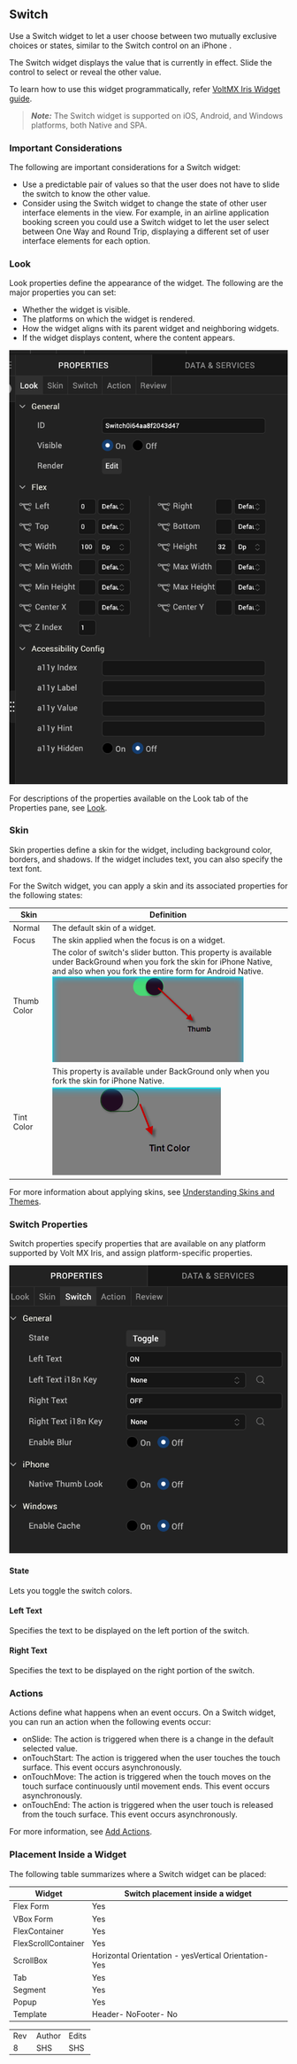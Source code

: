                            


Switch
------

Use a Switch widget to let a user choose between two mutually exclusive choices or states, similar to the Switch control on an iPhone .

The Switch widget displays the value that is currently in effect. Slide the control to select or reveal the other value.

To learn how to use this widget programmatically, refer [VoltMX Iris Widget guide](../../../Iris/iris_widget_prog_guide/Content/Switch.md).

> **_Note:_** The Switch widget is supported on iOS, Android, and Windows platforms, both Native and SPA.

### Important Considerations

The following are important considerations for a Switch widget:

*   Use a predictable pair of values so that the user does not have to slide the switch to know the other value.
*   Consider using the Switch widget to change the state of other user interface elements in the view. For example, in an airline application booking screen you could use a Switch widget to let the user select between One Way and Round Trip, displaying a different set of user interface elements for each option.

### Look

Look properties define the appearance of the widget. The following are the major properties you can set:

*   Whether the widget is visible.
*   The platforms on which the widget is rendered.
*   How the widget aligns with its parent widget and neighboring widgets.
*   If the widget displays content, where the content appears.

![](Resources/Images/switch_look.png)

For descriptions of the properties available on the Look tab of the Properties pane, see [Look](Look.md#Flex).

### Skin

Skin properties define a skin for the widget, including background color, borders, and shadows. If the widget includes text, you can also specify the text font.

For the Switch widget, you can apply a skin and its associated properties for the following states:

  
| Skin | Definition |
| --- | --- |
| Normal | The default skin of a widget. |
| Focus | The skin applied when the focus is on a widget. |
| Thumb Color | The color of switch's slider button. This property is available under BackGround when you fork the skin for iPhone Native, and also when you fork the entire form for Android Native. ![](Resources/Images/image30_CRR.png) |
| Tint Color | This property is available under BackGround only when you fork the skin for iPhone Native. ![](Resources/Images/image31_CRR.png) |

For more information about applying skins, see [Understanding Skins and Themes](Customizing_the_Look_and_Feel_with_Skins.md).

### Switch Properties

Switch properties specify properties that are available on any platform supported by Volt MX Iris, and assign platform-specific properties.

![](Resources/Images/switch.png)

#### State

Lets you toggle the switch colors.

#### Left Text

Specifies the text to be displayed on the left portion of the switch.

#### Right Text

Specifies the text to be displayed on the right portion of the switch.

### Actions

Actions define what happens when an event occurs. On a Switch widget, you can run an action when the following events occur:

*   onSlide: The action is triggered when there is a change in the default selected value.
*   onTouchStart: The action is triggered when the user touches the touch surface. This event occurs asynchronously.
*   onTouchMove: The action is triggered when the touch moves on the touch surface continuously until movement ends. This event occurs asynchronously.
*   onTouchEnd: The action is triggered when the user touch is released from the touch surface. This event occurs asynchronously.

For more information, see [Add Actions](working_with_Action_Editor.md).

### Placement Inside a Widget

The following table summarizes where a Switch widget can be placed:

  
| Widget | Switch placement inside a widget |
| --- | --- |
| Flex Form | Yes |
| VBox Form | Yes |
| FlexContainer | Yes |
| FlexScrollContainer | Yes |
| ScrollBox | Horizontal Orientation - yesVertical Orientation- Yes |
| Tab | Yes |
| Segment | Yes |
| Popup | Yes |
| Template  | Header- NoFooter- No |

<table style="margin-left: 0;margin-right: auto;mc-table-style: url('Resources/TableStyles/RevisionTable.css');" class="TableStyle-RevisionTable" cellspacing="0" data-mc-conditions="Default.HTML5 Only"><colgroup><col class="TableStyle-RevisionTable-Column-Column1" style="width: 42px;"> <col class="TableStyle-RevisionTable-Column-Column1"> <col class="TableStyle-RevisionTable-Column-Column1"></colgroup><tbody><tr class="TableStyle-RevisionTable-Body-Body1"><td class="TableStyle-RevisionTable-BodyE-Column1-Body1" data-mc-conditions="Default.HTML5 Only,Default.Iris7-1,Default.Iris7-1-1,Default.Iris7-2">Rev</td><td class="TableStyle-RevisionTable-BodyE-Column1-Body1" data-mc-conditions="Default.HTML5 Only,Default.Iris7-1,Default.Iris7-1-1,Default.Iris7-2">Author</td><td class="TableStyle-RevisionTable-BodyD-Column1-Body1" data-mc-conditions="Default.HTML5 Only,Default.Iris7-1,Default.Iris7-1-1,Default.Iris7-2">Edits</td></tr><tr class="TableStyle-RevisionTable-Body-Body1"><td class="TableStyle-RevisionTable-BodyB-Column1-Body1" data-mc-conditions="Default.HTML5 Only,Default.Iris7-1,Default.Iris7-1-1,Default.Iris7-2">8</td><td class="TableStyle-RevisionTable-BodyB-Column1-Body1" data-mc-conditions="Default.HTML5 Only,Default.Iris7-1,Default.Iris7-1-1,Default.Iris7-2">SHS</td><td class="TableStyle-RevisionTable-BodyA-Column1-Body1" data-mc-conditions="Default.HTML5 Only,Default.Iris7-1,Default.Iris7-1-1,Default.Iris7-2">SHS</td></tr></tbody></table>
